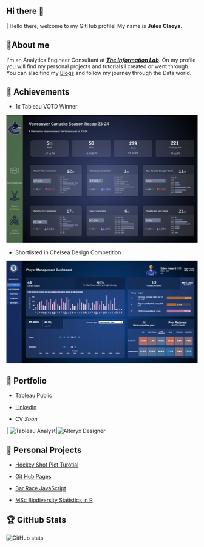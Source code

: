 ## Hi there 👋

| Hello there, welcome to my GitHub profile! My name is **Jules Claeys**.


## 🌼About me

I'm an Analytics Engineer Consultant at [***The Information Lab***](https://www.thedataschool.co.uk/blog/jules-claeys/). On my profile you will find my personal projects and tutorials I created or went through. You can also find my [Blogs](https://www.thedataschool.co.uk/blog/?ds=41&author=jules-claeys) and follow my journey through the Data world.

## 🐐 Achievements

* 1x Tableau VOTD Winner

[![Vancouver Canucks Dashboard](VOTD.png)](https://public.tableau.com/app/profile/jules.claeys/viz/VancouverCanucksSeasonRecapSportsVizSunday/TeamDashboard)

* Shortlisted in Chelsea Design Competition

[![Chelsea Dashboard](Chelsea.png)]([https://public.tableau.com/app/profile/jules.claeys/viz/VancouverCanucksSeasonRecapSportsVizSunday/TeamDashboard](https://public.tableau.com/app/profile/jules.claeys/viz/CFC-PlayerManagementDashboard/LandingPageHazard))

## 📸 Portfolio

* [Tableau Public](https://public.tableau.com/app/profile/jules.claeys/vizzes)

* [LinkedIn](https://www.linkedin.com/in/jules-claeys-66944b200/)

* CV *Soon*

| ![Tableau Analyst](https://images.credly.com/images/58b06a5f-aee6-4a11-ac53-da36d5f70e8e/image.png)|![Alteryx Designer](https://images.credly.com/images/de878f56-515d-40e5-b102-e667192c6f08/Certification_Designer_Advanced.png)  


## 🎈 Personal Projects

* [Hockey Shot Plot Turotial](https://github.com/julesclaeys/Shot-Plot-Tutorial-Hockey)

* [Git Hub Pages](https://julesclaeys.github.io/)

* [Bar Race JavaScript](https://julesclaeys.github.io/bar_race.html)

* [MSc Biodiversity Statistics in R](https://github.com/julesclaeys/Group-Project) 

## 🏆 GitHub Stats

![GitHub stats](https://github-readme-stats.vercel.app/api?username=JulesClaeys&show_icons=true&theme=default)

